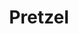 ---
pid: RS254
title: Pretzel
location_transcription: Federal St. South Philly
zipcode: '90048'
outside_phl: 'Los Angeles CA '
neighborhood: 
age: 
age_range: 
instagram: 
image_file_name: RS_254.jpg
proposal_transcription: Soft pretzel by Jeff Koons
topic: Food,Philadelphia
topic_summary: 0, 0
type: Other No Form
keywords_other: 
credit: David W
image_labels: 
twitter: 
facebook: 
permalink: "/monuments/rs254/"
layout: item-page
---